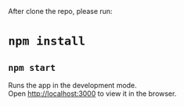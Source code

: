 After clone the repo, please run:

# `npm install`

## `npm start`
Runs the app in the development mode.\
Open [http://localhost:3000](http://localhost:3000) to view it in the browser.

